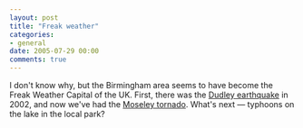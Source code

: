 ```yaml
---
layout: post
title: "Freak weather"
categories:
- general
date: 2005-07-29 00:00
comments: true
---
```


<p>I don't know why, but the Birmingham area seems to have become the Freak Weather Capital of the UK. First, there was the <a href="http://news.bbc.co.uk/1/hi/uk/2275158.stm">Dudley earthquake</a> in 2002, and now we've had the <a href="http://news.bbc.co.uk/1/hi/england/west_midlands/4726643.stm">Moseley tornado</a>. What's next &mdash; typhoons on the lake in the local park?</p>



